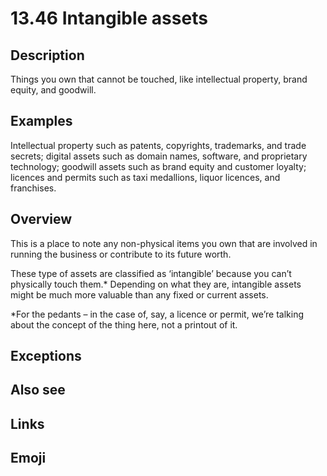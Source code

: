 # 13.46 Intangible assets

## Description

Things you own that cannot be touched, like intellectual property, brand equity, and goodwill.

## Examples

Intellectual property such as patents, copyrights, trademarks, and trade secrets; digital assets such as domain names, software, and proprietary technology; goodwill assets such as brand equity and customer loyalty; licences and permits such as taxi medallions, liquor licences, and franchises.

## Overview

This is a place to note any non-physical items you own that are involved in running the business or contribute to its future worth.

These type of assets are classified as ‘intangible’ because you can’t physically touch them.\* Depending on what they are, intangible assets might be much more valuable than any fixed or current assets.

\*For the pedants – in the case of, say, a licence or permit, we’re talking about the concept of the thing here, not a printout of it.

## Exceptions

## Also see


## Links

## Emoji
